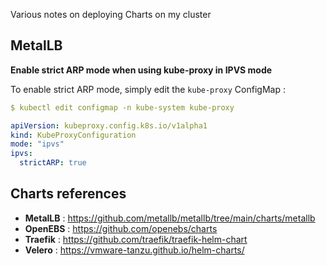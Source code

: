 Various notes on deploying Charts on my cluster

## MetalLB

**Enable strict ARP mode when using kube-proxy in IPVS mode**

  To enable strict ARP mode, simply edit the `kube-proxy` ConfigMap :

  ```YAML
  $ kubectl edit configmap -n kube-system kube-proxy
  
  apiVersion: kubeproxy.config.k8s.io/v1alpha1
  kind: KubeProxyConfiguration
  mode: "ipvs"
  ipvs:
    strictARP: true
  ```

## Charts references

- **MetalLB** : https://github.com/metallb/metallb/tree/main/charts/metallb
- **OpenEBS** : https://github.com/openebs/charts
- **Traefik** : https://github.com/traefik/traefik-helm-chart
- **Velero** : https://vmware-tanzu.github.io/helm-charts/ 
